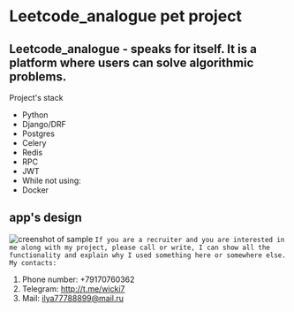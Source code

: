Leetcode_analogue pet project
=======================
Leetcode_analogue - speaks for itself. It is a platform where users can solve algorithmic problems.
-----------------------------------
Project's stack
* Python
* Django/DRF
* Postgres
* Celery
* Redis
* RPC
* JWT
* While not using:
* Docker
  
app's design
-------------------
![creenshot of sample](https://github.com/ilyaDyb/leetcode_analogue_backend/blob/main/app_design.png)
`If you are a recruiter and you are interested in me along with my project, please call or write, I can show all the functionality and explain why I used something here or somewhere else. My contacts: `
1. Phone number: +79170760362
2. Telegram: http://t.me/wicki7
3. Mail: ilya77788899@mail.ru
